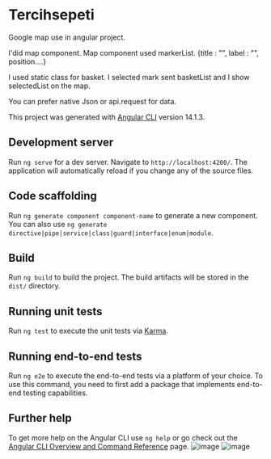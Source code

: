 # Tercihsepeti

Google map use in angular project. 

I'did map component. Map component used markerList. {title : "", label : "", position....}

I used static class for basket. I selected mark sent basketList and I show selectedList on the map. 

You can prefer native Json or api.request for data.


This project was generated with [Angular CLI](https://github.com/angular/angular-cli) version 14.1.3.

## Development server

Run `ng serve` for a dev server. Navigate to `http://localhost:4200/`. The application will automatically reload if you change any of the source files.

## Code scaffolding

Run `ng generate component component-name` to generate a new component. You can also use `ng generate directive|pipe|service|class|guard|interface|enum|module`.

## Build

Run `ng build` to build the project. The build artifacts will be stored in the `dist/` directory.

## Running unit tests

Run `ng test` to execute the unit tests via [Karma](https://karma-runner.github.io).

## Running end-to-end tests

Run `ng e2e` to execute the end-to-end tests via a platform of your choice. To use this command, you need to first add a package that implements end-to-end testing capabilities.

## Further help

To get more help on the Angular CLI use `ng help` or go check out the [Angular CLI Overview and Command Reference](https://angular.io/cli) page.
![image](https://user-images.githubusercontent.com/70453618/187071380-96493c16-6d42-42e5-83be-c7fe47fe5964.png)
![image](https://user-images.githubusercontent.com/70453618/187071387-f5bc581f-091f-436b-9226-339357442d4b.png)

